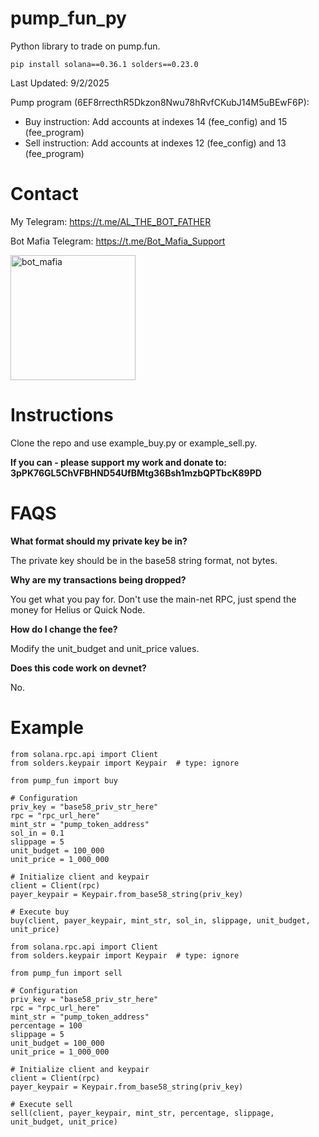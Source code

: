 # pump_fun_py

Python library to trade on pump.fun. 

```
pip install solana==0.36.1 solders==0.23.0
```

Last Updated: 9/2/2025

Pump program (6EF8rrecthR5Dkzon8Nwu78hRvfCKubJ14M5uBEwF6P):
- Buy instruction: Add accounts at indexes 14 (fee_config) and 15 (fee_program)
- Sell instruction: Add accounts at indexes 12 (fee_config) and 13 (fee_program)

# Contact

My Telegram: https://t.me/AL_THE_BOT_FATHER

Bot Mafia Telegram: https://t.me/Bot_Mafia_Support

<img width="200" height="200" alt="bot_mafia" src="https://github.com/user-attachments/assets/b0c8ca7c-83c0-45e9-8007-be85f13a4b0a" />

# Instructions

Clone the repo and use example_buy.py or example_sell.py.

**If you can - please support my work and donate to: 3pPK76GL5ChVFBHND54UfBMtg36Bsh1mzbQPTbcK89PD**

# FAQS

**What format should my private key be in?** 

The private key should be in the base58 string format, not bytes. 

**Why are my transactions being dropped?** 

You get what you pay for. Don't use the main-net RPC, just spend the money for Helius or Quick Node.

**How do I change the fee?** 

Modify the unit_budget and unit_price values. 

**Does this code work on devnet?**

No. 

# Example

```
from solana.rpc.api import Client
from solders.keypair import Keypair  # type: ignore

from pump_fun import buy

# Configuration
priv_key = "base58_priv_str_here"
rpc = "rpc_url_here"
mint_str = "pump_token_address"
sol_in = 0.1
slippage = 5
unit_budget = 100_000
unit_price = 1_000_000

# Initialize client and keypair
client = Client(rpc)
payer_keypair = Keypair.from_base58_string(priv_key)

# Execute buy
buy(client, payer_keypair, mint_str, sol_in, slippage, unit_budget, unit_price)
```

```
from solana.rpc.api import Client
from solders.keypair import Keypair  # type: ignore

from pump_fun import sell

# Configuration
priv_key = "base58_priv_str_here"
rpc = "rpc_url_here"
mint_str = "pump_token_address"
percentage = 100
slippage = 5
unit_budget = 100_000
unit_price = 1_000_000

# Initialize client and keypair
client = Client(rpc)
payer_keypair = Keypair.from_base58_string(priv_key)

# Execute sell
sell(client, payer_keypair, mint_str, percentage, slippage, unit_budget, unit_price)
```

